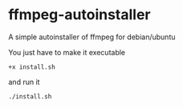 ffmpeg-autoinstaller
====================

A simple autoinstaller of ffmpeg for debian/ubuntu

You just have to make it executable

    +x install.sh

and run it

    ./install.sh

